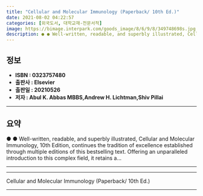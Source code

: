 ```yaml
---
title: "Cellular and Molecular Immunology (Paperback/ 10th Ed.)"
date: 2021-08-02 04:22:57
categories: [외국도서, 대학교재-전문서적]
image: https://bimage.interpark.com/goods_image/8/6/9/8/349748698s.jpg
description: ● ● Well-written, readable, and superbly illustrated, Cellular and Molecular Immunology, 10th Edition, continues the tradition of excellence established throu
---
```


## **정보**

- **ISBN : 0323757480**
- **출판사 : Elsevier**
- **출판일 : 20210526**
- **저자 : Abul K. Abbas MBBS,Andrew H. Lichtman,Shiv Pillai**

------



## **요약**

●  ●  Well-written, readable, and superbly illustrated, Cellular and Molecular Immunology, 10th Edition, continues the tradition of excellence established through multiple editions of this bestselling text. Offering an unparalleled introduction to this complex field, it retains a... 

------



------


Cellular and Molecular Immunology (Paperback/ 10th Ed.) 

------



